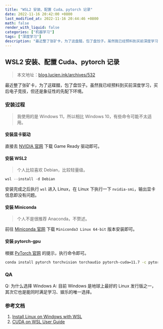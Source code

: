 ```yaml
---
title: "WSL2 安装、配置 Cuda、pytorch 记录"
date: 2022-11-16 20:42:00 +0800
last_modified_at: 2022-11-16 20:44:46 +0800
math: false
render_with_liquid: false
categories: ["机器学习"]
tags: ["深度学习"]
description: "最近整了张矿卡，为了这盘醋，包了盘饺子。虽然我已经预料到买前深度学习，买后电子竞技，但还是象征性的先配下环境。"
---
```


## WSL2 安装、配置 Cuda、pytorch 记录

> 本文地址：[blog.lucien.ink/archives/532][this]

最近整了张矿卡，为了这碟醋，包了盘饺子。虽然我已经预料到买前深度学习，买后电子竞技，但还是象征性的先配下环境。

### 安装过程

> 我使用的是 Windows 11，所以相比 Windows 10，有些命令可能不太适用。

#### 安装显卡驱动

直接去 [NVIDIA 官网][nvidia-driver] 下载 Game Ready 驱动即可。

#### 安装 WSL2

> 个人比较喜欢 Debian，比较轻量级。

```powershell
wsl --install -d Debian
```

安装完成之后执行 `wsl` 进入 Linux，在 Linux 下执行一下 `nvidia-smi`，输出显卡信息即没有问题。

#### 安装 Miniconda

> 个人不是很推荐 Anaconda，不赘述。

前往 [Miniconda 官网][miniconda] 下载 `Miniconda3 Linux 64-bit` 版本安装即可。

#### 安装 pytorch-gpu

根据 [PyTorch 官网][torch-doc] 的提示，执行命令即可。

```bash
conda install pytorch torchvision torchaudio pytorch-cuda=11.7 -c pytorch -c nvidia
```

### QA

Q: 为什么选择 Windows
A: 目前 Windows 是地球上最好的 Linux 发行版之一，其次它也是能同时满足学习、娱乐的唯一选择。

### 参考文档

1. [Install Linux on Windows with WSL][wsl-docs]
2. [CUDA on WSL User Guide][nvidia-docs]

[this]: https://blog.lucien.ink/archives/532/
[nvidia-docs]: https://docs.nvidia.com/cuda/wsl-user-guide/index.html
[wsl-docs]: https://learn.microsoft.com/en-us/windows/wsl/install
[nvidia-driver]: https://www.nvidia.cn/Download/index.aspx
[miniconda]: https://docs.conda.io/en/latest/miniconda.html
[torch-doc]: https://pytorch.org/get-started/locally/
